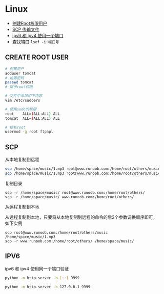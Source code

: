 # Linux

- [创建Root权限用户](#create-root-user)
- [SCP 传输文件](#SCP)
- [ipv6 和 ipv4 使用一个端口](#ipv6)
- 查找端口 `lsof -i:端口号`

## CREATE ROOT USER

```sh
# 创建用户
adduser tomcat
# 设置密码
passwd tomcat
# 赋予root权限

# 文件中添加如下内容
vim /etc/sudoers

# 使用sudo的权限
root    ALL=(ALL:ALL) ALL
tomcat  ALL=(ALL:ALL) ALL

# 提权root
usermod -g root ftpapl
```


## SCP

从本地复制到远程

```sh
scp /home/space/music/1.mp3 root@www.runoob.com:/home/root/others/music 
scp /home/space/music/1.mp3 root@www.runoob.com:/home/root/others/music/001.mp3 
```

复制目录

```
scp -r /home/space/music/ root@www.runoob.com:/home/root/others/ 
scp -r /home/space/music/ www.runoob.com:/home/root/others/ 
```

从远程复制到本地

从远程复制到本地，只要将从本地复制到远程的命令的后2个参数调换顺序即可，如下实例

```
scp root@www.runoob.com:/home/root/others/music /home/space/music/1.mp3 
scp -r www.runoob.com:/home/root/others/ /home/space/music/
```

## IPV6

ipv6 和 ipv4 使用同一个端口验证

```sh
python -m http.server -b [::] 9999

python -m http.server -b 127.0.0.1 9999
```